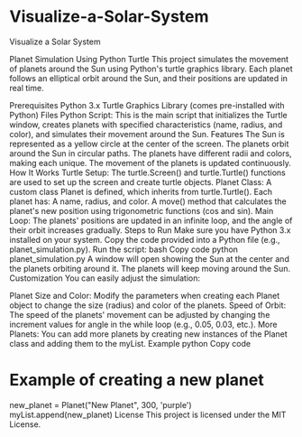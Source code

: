 # Visualize-a-Solar-System
Visualize a Solar System


Planet Simulation Using Python Turtle
This project simulates the movement of planets around the Sun using Python's turtle graphics library. Each planet follows an elliptical orbit around the Sun, and their positions are updated in real time.

Prerequisites
Python 3.x
Turtle Graphics Library (comes pre-installed with Python)
Files
Python Script: This is the main script that initializes the Turtle window, creates planets with specified characteristics (name, radius, and color), and simulates their movement around the Sun.
Features
The Sun is represented as a yellow circle at the center of the screen.
The planets orbit around the Sun in circular paths.
The planets have different radii and colors, making each unique.
The movement of the planets is updated continuously.
How It Works
Turtle Setup: The turtle.Screen() and turtle.Turtle() functions are used to set up the screen and create turtle objects.
Planet Class: A custom class Planet is defined, which inherits from turtle.Turtle(). Each planet has:
A name, radius, and color.
A move() method that calculates the planet's new position using trigonometric functions (cos and sin).
Main Loop: The planets' positions are updated in an infinite loop, and the angle of their orbit increases gradually.
Steps to Run
Make sure you have Python 3.x installed on your system.
Copy the code provided into a Python file (e.g., planet_simulation.py).
Run the script:
bash
Copy code
python planet_simulation.py
A window will open showing the Sun at the center and the planets orbiting around it. The planets will keep moving around the Sun.
Customization
You can easily adjust the simulation:

Planet Size and Color: Modify the parameters when creating each Planet object to change the size (radius) and color of the planets.
Speed of Orbit: The speed of the planets' movement can be adjusted by changing the increment values for angle in the while loop (e.g., 0.05, 0.03, etc.).
More Planets: You can add more planets by creating new instances of the Planet class and adding them to the myList.
Example
python
Copy code
# Example of creating a new planet
new_planet = Planet("New Planet", 300, 'purple')
myList.append(new_planet)
License
This project is licensed under the MIT License.
